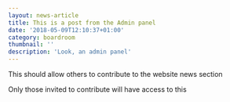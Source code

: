 ```yaml
---
layout: news-article
title: This is a post from the Admin panel
date: '2018-05-09T12:10:37+01:00'
category: boardroom
thumbnail: ''
description: 'Look, an admin panel'
---
```

This should allow others to contribute to the website news section

Only those invited to contribute will have access to this
